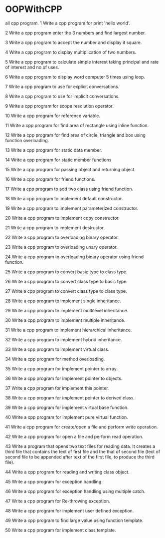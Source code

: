 # OOPWithCPP
all cpp program.
1	Write a cpp program for print 'hello world'.

2	Write a cpp program enter the 3 numbers and find largest number.

3	Write a cpp program to accept the number and display it square.

4	Write a cpp program to display multiplication of two numbers.

5	Write a cpp program to calculate simple interest taking principal and rate of interest and no of uses.

6	Write a cpp program to display word computer 5 times using loop.

7	Write a cpp program to use for explicit conversations.

8	Write a cpp program to use for implicit conversations.

9	Write a cpp program for scope resolution operator.

10	Write a cpp program for reference variable.

11	Write a cpp program for find area of rectangle using inline function.

12	Write a cpp program for find area of circle, triangle and box using function overloading.

13	Write a cpp program for static data member.

14	Write a cpp program for static member functions

15	Write a cpp program for passing object and returning object.

16	Write a cpp program for friend functions.

17	Write a cpp program to add two class using friend function.

18	Write a cpp program to implement default constructor.

19	Write a cpp program to implement parameterized constructor.

20	Write a cpp program to implement copy constructor.

21	Write a cpp program to implement destructor.

22	Write a cpp program to overloading binary operator.

23	Write a cpp program to overloading unary operator.

24	Write a cpp program to overloading binary operator using friend function.

25	Write a cpp program to convert basic type to class type.

26	Write a cpp program to convert class type to basic type.

27	Write a cpp program to convert class type to class type.

28	Write a cpp program to implement single inheritance.

29	Write a cpp program to implement multilevel inheritance.

30	Write a cpp program to implement multiple inheritance.

31	Write a cpp program to implement hierarchical inheritance.

32	Write a cpp program to implement hybrid inheritance.

33	Write a cpp program to implement virtual class.

34	Write a cpp program for method overloading.

35	Write a cpp program for implement pointer to array.

36	Write a cpp program for implement pointer to objects.

37	Write a cpp program for implement this pointer.

38	Write a cpp program for implement pointer to derived class.

39	Write a cpp program for implement virtual base function.

40	Write a cpp program for implement pure virtual function.

41	Write a cpp program for create/open a file and perform write operation.

42	Write a cpp program for open a file and perform read operation.

43	Write a program that opens two text files for reading data. It creates a third file that contains the text of first file and the that of second file (text of second file to be appended after text of the first file, to produce the third file).

44	Write a cpp program for reading and writing class object.

45	Write a cpp program for exception handling.

46	Write a cpp program for exception handling using multiple catch.

47	Write a cpp program for Re-throwing exception.

48	Write a cpp program for implement user defined exception.

49	Write a cpp program to find large value using function template.

50	Write a cpp program for implement class template.

